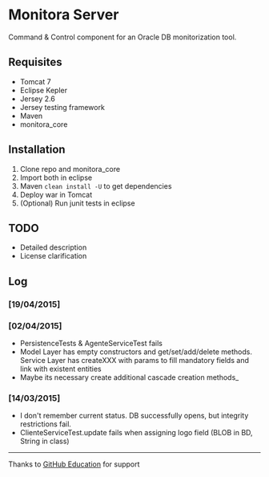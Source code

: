 # Monitora Server

Command & Control component for an Oracle DB monitorization tool.

## Requisites

*  Tomcat 7
*  Eclipse Kepler
*  Jersey 2.6
*  Jersey testing framework
*  Maven
*  monitora_core


## Installation

1.  Clone repo and monitora_core
2.  Import both in eclipse
3.  Maven `clean install -U` to get dependencies
4.  Deploy war in Tomcat
5.  (Optional) Run junit tests in eclipse


## TODO

*  Detailed description
*  License clarification


## Log

### [19/04/2015]


### [02/04/2015] 
 
* PersistenceTests & AgenteServiceTest fails
* Model Layer has empty constructors and get/set/add/delete methods. Service Layer has createXXX with params to fill mandatory fields and link with existent entities
* Maybe its necessary create additional cascade creation methods_ 
	
### [14/03/2015]

* I don't remember current status. DB successfully opens, but integrity restrictions fail.
* ClienteServiceTest.update fails when assigning logo field (BLOB in BD, String in class)


---
Thanks to [GitHub Education](https://education.github.com) for support
